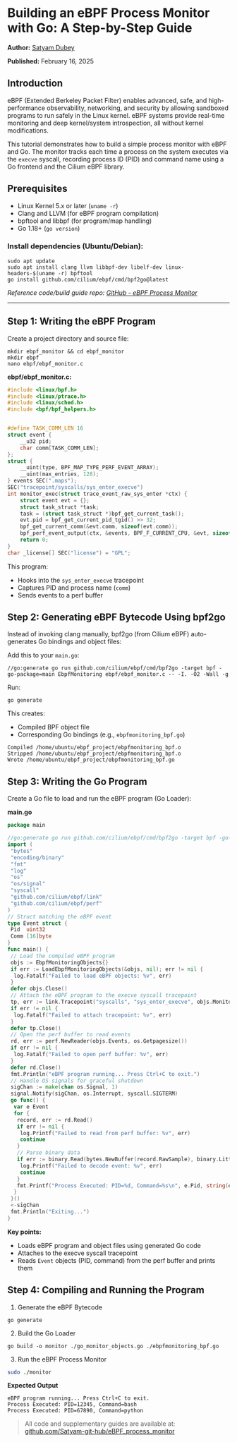 # Building an eBPF Process Monitor with Go: A Step-by-Step Guide

**Author:** [Satyam Dubey](https://www.linkedin.com/in/satyam-dubey-142598258/)

**Published:** February 16, 2025

## Introduction

eBPF (Extended Berkeley Packet Filter) enables advanced, safe, and high-performance observability, networking, and security by allowing sandboxed programs to run safely in the Linux kernel. eBPF systems provide real-time monitoring and deep kernel/system introspection, all without kernel modifications.

This tutorial demonstrates how to build a simple process monitor with eBPF and Go. The monitor tracks each time a process on the system executes via the `execve` syscall, recording process ID (PID) and command name using a Go frontend and the Cilium eBPF library.

## Prerequisites

- Linux Kernel 5.x or later (`uname -r`)
- Clang and LLVM (for eBPF program compilation)
- bpftool and libbpf (for program/map handling)
- Go 1.18+ (`go version`)

### Install dependencies (Ubuntu/Debian):

```console
sudo apt update
sudo apt install clang llvm libbpf-dev libelf-dev linux-headers-$(uname -r) bpftool
go install github.com/cilium/ebpf/cmd/bpf2go@latest
```

*Reference code/build guide repo: [GitHub - eBPF Process Monitor](https://github.com/Satyam-git-hub/eBPF_process_monitor.git)*

---

## Step 1: Writing the eBPF Program

Create a project directory and source file:


```console
mkdir ebpf_monitor && cd ebpf_monitor
mkdir ebpf
nano ebpf/ebpf_monitor.c
```


**ebpf/ebpf_monitor.c:**

```c
#include <linux/bpf.h>
#include <linux/ptrace.h>
#include <linux/sched.h>
#include <bpf/bpf_helpers.h>


#define TASK_COMM_LEN 16
struct event {
    __u32 pid;
    char comm[TASK_COMM_LEN];
};
struct {
    __uint(type, BPF_MAP_TYPE_PERF_EVENT_ARRAY);
    __uint(max_entries, 128);
} events SEC(".maps");
SEC("tracepoint/syscalls/sys_enter_execve")
int monitor_exec(struct trace_event_raw_sys_enter *ctx) {
    struct event evt = {};
    struct task_struct *task;
    task = (struct task_struct *)bpf_get_current_task();
    evt.pid = bpf_get_current_pid_tgid() >> 32;
    bpf_get_current_comm(&evt.comm, sizeof(evt.comm));
    bpf_perf_event_output(ctx, &events, BPF_F_CURRENT_CPU, &evt, sizeof(evt));
    return 0;
}
char _license[] SEC("license") = "GPL";
```

This program:
- Hooks into the `sys_enter_execve` tracepoint
- Captures PID and process name (`comm`)
- Sends events to a perf buffer

## Step 2: Generating eBPF Bytecode Using bpf2go

Instead of invoking clang manually, bpf2go (from Cilium eBPF) auto-generates Go bindings and object files:

Add this to your `main.go`:

```console
//go:generate go run github.com/cilium/ebpf/cmd/bpf2go -target bpf -go-package=main EbpfMonitoring ebpf/ebpf_monitor.c -- -I. -O2 -Wall -g
```

Run:

```console
go generate
```

This creates:
- Compiled BPF object file
- Corresponding Go bindings (e.g., `ebpfmonitoring_bpf.go`)

```console
Compiled /home/ubuntu/ebpf_project/ebpfmonitoring_bpf.o
Stripped /home/ubuntu/ebpf_project/ebpfmonitoring_bpf.o
Wrote /home/ubuntu/ebpf_project/ebpfmonitoring_bpf.go
```

## Step 3: Writing the Go Program

Create a Go file to load and run the eBPF program (Go Loader):

**main.go**

```go
package main

//go:generate go run github.com/cilium/ebpf/cmd/bpf2go -target bpf -go-package=main EbpfMonitoring ebpf/ebpf_monitor.c -- -I. -O2 -Wall -g
import (
 "bytes"
 "encoding/binary"
 "fmt"
 "log"
 "os"
 "os/signal"
 "syscall"
 "github.com/cilium/ebpf/link"
 "github.com/cilium/ebpf/perf"
)
// Struct matching the eBPF event
type Event struct {
 Pid  uint32
 Comm [16]byte
}
func main() {
 // Load the compiled eBPF program
 objs := EbpfMonitoringObjects{}
 if err := LoadEbpfMonitoringObjects(&objs, nil); err != nil {
  log.Fatalf("Failed to load eBPF objects: %v", err)
 }
 defer objs.Close()
 // Attach the eBPF program to the execve syscall tracepoint
 tp, err := link.Tracepoint("syscalls", "sys_enter_execve", objs.MonitorExec, nil)
 if err != nil {
  log.Fatalf("Failed to attach tracepoint: %v", err)
 }
 defer tp.Close()
 // Open the perf buffer to read events
 rd, err := perf.NewReader(objs.Events, os.Getpagesize())
 if err != nil {
  log.Fatalf("Failed to open perf buffer: %v", err)
 }
 defer rd.Close()
 fmt.Println("eBPF program running... Press Ctrl+C to exit.")
 // Handle OS signals for graceful shutdown
 sigChan := make(chan os.Signal, 1)
 signal.Notify(sigChan, os.Interrupt, syscall.SIGTERM)
 go func() {
  var e Event
  for {
   record, err := rd.Read()
   if err != nil {
    log.Printf("Failed to read from perf buffer: %v", err)
    continue
   }
   // Parse binary data
   if err := binary.Read(bytes.NewBuffer(record.RawSample), binary.LittleEndian, &e); err != nil {
    log.Printf("Failed to decode event: %v", err)
    continue
   }
   fmt.Printf("Process Executed: PID=%d, Command=%s\n", e.Pid, string(e.Comm[:]))
  }
 }()
 <-sigChan
 fmt.Println("Exiting...")
}
```

**Key points:**
- Loads eBPF program and object files using generated Go code
- Attaches to the execve syscall tracepoint
- Reads `Event` objects (PID, command) from the perf buffer and prints them


## Step 4: Compiling and Running the Program

1. Generate the eBPF Bytecode

```go generate```

2. Build the Go Loader

```go build -o monitor ./go_monitor_objects.go ./ebpfmonitoring_bpf.go```

3. Run the eBPF Process Monitor

```bash
sudo ./monitor
```

**Expected Output**

```console
eBPF program running... Press Ctrl+C to exit.
Process Executed: PID=12345, Command=bash
Process Executed: PID=67890, Command=python
```

> All code and supplementary guides are available at: [github.com/Satyam-git-hub/eBPF_process_monitor](https://github.com/Satyam-git-hub/eBPF_process_monitor)
